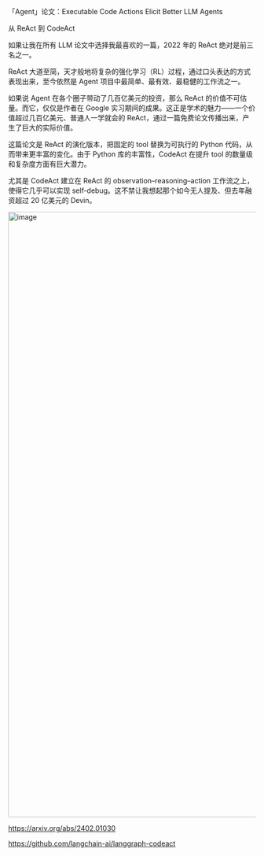 「Agent」论文：Executable Code Actions Elicit Better LLM Agents

从 ReAct 到 CodeAct

如果让我在所有 LLM 论文中选择我最喜欢的一篇，2022 年的 ReAct 绝对是前三名之一。

ReAct 大道至简，天才般地将复杂的强化学习（RL）过程，通过口头表达的方式表现出来，至今依然是 Agent 项目中最简单、最有效、最稳健的工作流之一。

如果说 Agent 在各个圈子带动了几百亿美元的投资，那么 ReAct 的价值不可估量。而它，仅仅是作者在 Google 实习期间的成果。这正是学术的魅力——一个价值超过几百亿美元、普通人一学就会的 ReAct，通过一篇免费论文传播出来，产生了巨大的实际价值。

这篇论文是 ReAct 的演化版本，把固定的 tool 替换为可执行的 Python 代码，从而带来更丰富的变化。由于 Python 库的丰富性，CodeAct 在提升 tool 的数量级和复杂度方面有巨大潜力。

尤其是 CodeAct 建立在 ReAct 的 observation–reasoning–action 工作流之上，使得它几乎可以实现 self-debug。这不禁让我想起那个如今无人提及、但去年融资超过 20 亿美元的 Devin。

<img width="616" height="1231" alt="image" src="https://github.com/user-attachments/assets/de05f1be-7548-4cf1-8998-359ab1c4269b" />

https://arxiv.org/abs/2402.01030

https://github.com/langchain-ai/langgraph-codeact
